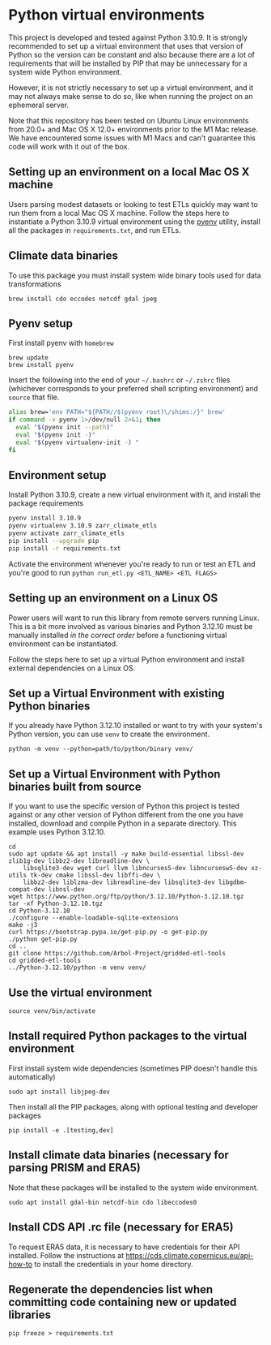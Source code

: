 Python virtual environments
===========================

This project is developed and tested against Python 3.10.9. It is strongly recommended to set up a virtual environment that uses that version of Python so the version can be constant and also because there are a lot of requirements that will be installed by PIP that may be unnecessary for a system wide Python environment. 

However, it is not strictly necessary to set up a virtual environment, and it may not always make sense to do so, like when running the project on an ephemeral server. 

Note that this repository has been tested on Ubuntu Linux environments from 20.0+ and Mac OS X 12.0+ environments prior to the M1 Mac release. We have encountered some issues with M1 Macs and can't guarantee this code will work with it out of the box.

Setting up an environment on a local Mac OS X machine
--------------------------------------------------

Users parsing modest datasets or looking to test ETLs quickly may want to run them from a local Mac OS X machine. Follow the steps here to instantiate a Python 3.10.9 virtual environment using the [pyenv](https://realpython.com/intro-to-pyenv/) utility, install all the packages in `requirements.txt`, and run ETLs.

## Climate data binaries

To use this package you must install system wide binary tools used for data transformations

    brew install cdo eccodes netcdf gdal jpeg

## Pyenv setup

First install pyenv with `homebrew`

```
brew update
brew install pyenv
```

Insert the following into the end of your `~/.bashrc` or `~/.zshrc` files (whichever corresponds to your preferred shell scripting environment) and `source` that file.

```bash
alias brew='env PATH="${PATH//$(pyenv root)\/shims:/}" brew'
if command -v pyenv 1>/dev/null 2>&1; then
  eval "$(pyenv init --path)"
  eval "$(pyenv init -)"
  eval "$(pyenv virtualenv-init -) "
fi
```

## Environment setup

Install Python 3.10.9, create a new virtual environment with it, and install the package requirements

```bash
pyenv install 3.10.9
pyenv virtualenv 3.10.9 zarr_climate_etls
pyenv activate zarr_climate_etls
pip install --upgrade pip
pip install -r requirements.txt
```

Activate the environment whenever you're ready to run or test an ETL and you're good to run `python run_etl.py <ETL_NAME> <ETL FLAGS>`

Setting up an environment on a Linux OS
---------------------------------------

Power users will want to run this library from remote servers running Linux. This is a bit more involved as various binaries and Python 3.12.10 must be manually installed _in the correct order_ before a functioning virtual environment can be instantiated. 

Follow the steps here to set up a virtual Python environment and install external dependencies on a Linux OS. 

## Set up a Virtual Environment with existing Python binaries

If you already have Python 3.12.10 installed or want to try with your system's Python version, you can use `venv` to create the environment.

    python -m venv --python=path/to/python/binary venv/

## Set up a Virtual Environment with Python binaries built from source

If you want to use the specific version of Python this project is tested against or any other version of Python different from the one you have installed, download and compile Python in a separate directory. This example uses Python 3.12.10.

    cd
    sudo apt update && apt install -y make build-essential libssl-dev zlib1g-dev libbz2-dev libreadline-dev \ 
        libsqlite3-dev wget curl llvm libncurses5-dev libncursesw5-dev xz-utils tk-dev cmake libssl-dev libffi-dev \
        libbz2-dev liblzma-dev libreadline-dev libsqlite3-dev libgdbm-compat-dev libnsl-dev
    wget https://www.python.org/ftp/python/3.12.10/Python-3.12.10.tgz
    tar -xf Python-3.12.10.tgz
    cd Python-3.12.10
    ./configure --enable-loadable-sqlite-extensions
    make -j3
    curl https://bootstrap.pypa.io/get-pip.py -o get-pip.py
    ./python get-pip.py
    cd ..
    git clone https://github.com/Arbol-Project/gridded-etl-tools
    cd gridded-etl-tools
    ../Python-3.12.10/python -m venv venv/
    
## Use the virtual environment

    source venv/bin/activate

## Install required Python packages to the virtual environment

First install system wide dependencies (sometimes PIP doesn't handle this automatically)

    sudo apt install libjpeg-dev
    
Then install all the PIP packages, along with optional testing and developer packages

    pip install -e .[testing,dev]
    
## Install climate data binaries (necessary for parsing PRISM and ERA5)

Note that these packages will be installed to the system wide environment.

    sudo apt install gdal-bin netcdf-bin cdo libeccodes0

## Install CDS API .rc file (necessary for ERA5)

To request ERA5 data, it is necessary to have credentials for their API installed. Follow the instructions at https://cds.climate.copernicus.eu/api-how-to to install the credentials in your home directory.

## Regenerate the dependencies list when committing code containing new or updated libraries

    pip freeze > requirements.txt
